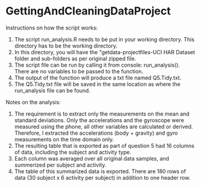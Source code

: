 # GettingAndCleaningDataProject
Instructions on how the script works: 

1. The script run_analysis.R needs to be put in your working directory. This directory has to be the working directory.
2. In this directory, you will have the "getdata-projectfiles-UCI HAR Dataset folder and sub-folders as per original zipped file.
3. The script file can be run by calling it from console: run_analysis(). There are no variables to be passed to the function.
4. The output of the function will produce a txt file named Q5.Tidy.txt.
5. The Q5.Tidy.txt file will be saved in the same location as where the run_analysis file can be found.

Notes on the analysis:
1. The requirement is to extract only the measurements on the mean and standard deviations. Only the accelerations and 
   the gyroscope were measured using the phone, all other variables are calculated or derived. Therefore, I extracted the
   accelerations (body + gravity) and gyro measurements on the time domain only. 
2. The resulting table that is exported as part of question 5 had 16 columns of data, including the subject and activity type. 
3. Each column was averaged over all original data samples, and summerized per subject and activity.
4. The table of this summarized data is exported. There are 180 rows of data (30 subject x 6 activity per subject) in addition to one header row.
  

